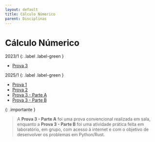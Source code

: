 ```yaml
---
layout: default
title: Cálculo Númerico
parent: Disciplinas
---
```


# Cálculo Númerico

2023/1
{: .label .label-green }

- [Prova 3](2023/1/prova3.pdf)

2025/1
{: .label .label-green }

- [Prova 1](2025/1/prova1.pdf)
- [Prova 2](2025/1/prova2.pdf)
- [Prova 3 - Parte A](2025/1/prova3_parteA.pdf)
- [Prova 3 - Parte B](2025/1/prova3_parteB.pdf)

{: .importante }

> A **Prova 3 - Parte A** foi uma prova convencional realizada em sala, enquanto a **Prova 3 - Parte B** foi uma atividade prática feita em laboratório, em grupo, com acesso à internet e com o objetivo de desenvolver os problemas em Python/Rust.
